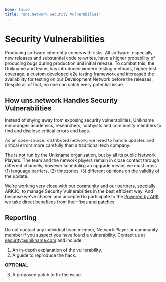 ```yaml
---
home: false
title: "uns.network Security Vulnerabilies"
---
```


# Security Vulnerabilities

Producing software inherently comes with risks. All software, especially new releases and substantial code re-writes, have a higher probability of producing bugs during production and initial release. To combat this, the Unikname and <brand name="uns"/> teams has introduced modern testing methods, higher test coverage, a custom developed e2e testing framework and increased the availability for testing on our Development Network before the releases. Despite all of that, no one can catch every potential issue.

## How uns.network Handles Security Vulnerabilities

Instead of shying away from exposing security vulnerabilities, Unikname encourages academics, researchers, hobbyists and community members to find and disclose critical errors and bugs.

As an open-source, distributed network, we need to handle updates and critical errors more carefully than a traditional tech company.

The <brand name="uns"/> is not run by the Unikname organization, but by all its public Network Players. The team and the network players remain in close contact through different channels, however scheduling an upgrade means we must cross (1) language barriers, (2) timezones, (3) different opinions on the validity of the update.

We're working very close with our community and our partners, specially ARK.IO, to manage Security Vulnerabilities in the best efficient way. And because we've chosen and accepted to participate to the [Powered by ARK](./powered-by-ark-io) we take direct benefices from their fixes and patches.

## Reporting

Do not contact any individual <brand name="uns"/> team member, Network Player or community member if you suspect you have found a vulnerability. Contact us at [security@unikname.com](mailto:security@unikname.com) and include:

1. An in-depth explanation of the vulnerability.
2. A guide to reproduce the hack.

**OPTIONAL**

3. A proposed patch to fix the issue. 

